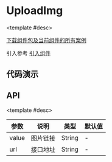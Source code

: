 <script setup>
  import UploadImg from './Components/UploadImg/demo/index.vue'
</script>

# UploadImg

<ContainerBox title="介绍">
<template #desc>
一般用于修改头像
</template>
</ContainerBox>

<ContainerBox title="下载并引入">

<template #desc>

[下载组件包及当前组件的所有案例](https://gitee.com/lengyibai/lib3-component-packages/raw/master/Lib/dynamic/LibUploadImg.zip)

引入参考 [引入组件](/Components/base/start.html)
</template>
</ContainerBox>

## 代码演示

<ContainerBox title="基础用法">
<div class="demoBox">
<UploadImg />
</div>

<ShowCode>
<template #codes>

```vue
<template>
  <LibUploadImg url="/upload" v-model="img_url" />
</template>
<script setup lang="ts">
import { ref } from 'vue';

const img_url = ref('http://lengyibai.gitee.io/img-bed/img/lyb.png');
</script>
```

</template>
</ShowCode>
</ContainerBox>

## API

<ContainerBox title="Props">

<template #desc>

| 参数  | 说明     | 类型   | 默认值 |
| ----- | -------- | ------ | ------ |
| value | 图片链接 | String | -      |
| url   | 接口地址 | String | -      |

</template>
</ContainerBox>
